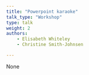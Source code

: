 ```yaml
---
title: "Powerpoint karaoke"
talk_type: "Workshop"
type: talk
weight: 2
authors:
    - Elisabeth Whiteley
    - Christine Smith-Johnsen

---
```

None
